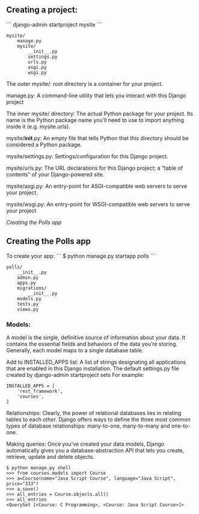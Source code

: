 <h2>Creating a project:</h2>
```
django-admin startproject mysite
```

```  
mysite/
    manage.py
    mysite/
        __init__.py
        settings.py
        urls.py
        asgi.py
        wsgi.py
```  

The outer mysite/:
root directory is a container for your project. 

manage.py: 
A command-line utility that lets you interact with this Django project

The inner mysite/ directory: 
The actual Python package for your project. Its name is the Python package name you’ll need to use to import anything inside it (e.g. mysite.urls).

mysite/__init__.py: 
An empty file that tells Python that this directory should be considered a Python package. 

mysite/settings.py: 
Settings/configuration for this Django project. 

mysite/urls.py: 
The URL declarations for this Django project; a “table of contents” of your Django-powered site.

mysite/asgi.py: 
An entry-point for ASGI-compatible web servers to serve your project.

mysite/wsgi.py: 
An entry-point for WSGI-compatible web servers to serve your project


*Creating the Polls app*

<h2>Creating the Polls app</h2>
To create your app:
```
$ python manage.py startapp polls
```

```
polls/
    __init__.py
    admin.py
    apps.py
    migrations/
        __init__.py
    models.py
    tests.py
    views.py
```


<h3>Models:</h3>
A model is the single, definitive source of information about your data. It contains the essential fields and behaviors of the data you’re storing. Generally, each model maps to a single database table.

Add to INSTALLED_APPS list: 
A list of strings designating all applications that are enabled in this Django installation.
The default settings.py file created by django-admin startproject sets
For example:
```
INSTALLED_APPS = [
    'rest_framework',
    'courses',
]
```

Relationships:
Clearly, the power of relational databases lies in relating tables to each other. Django offers ways to define the three most common types of database relationships: many-to-one, many-to-many and one-to-one.

Making queries:
Once you’ve created your data models, Django automatically gives you a database-abstraction API that lets you create, retrieve, update and delete objects.

```
$ python manage.py shell
>>> from courses.models import Course
>>> a=Course(name="Java Script Course", language="Java Script", price="333")
>>> a.save()
>>> all_entries = Course.objects.all()
>>> all_entries
<QuerySet [<Course: C Programming>, <Course: Java Script Course>]>
```

